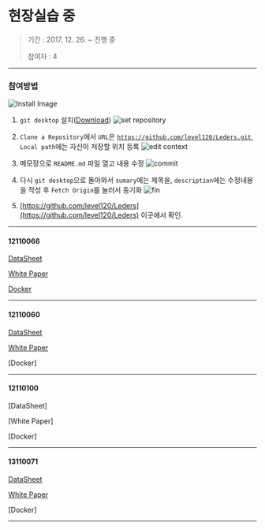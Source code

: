 현장실습 중
========

> 기간 : 2017. 12. 26. ~ 진행 중
> 
> 참여자 : 4

---

### 참여방법

![Install Image](http://postfiles7.naver.net/MjAxNzEyMjhfMjMw/MDAxNTE0NDY4MjY1MzY0.OqdOycCDJtufZAwa9KyxI08zynFdQBR-ZQRPalKYvc4g.WsJiEdjFDUfNdIyOZVsnxKJgYMxsbEAArt7vKtduDQEg.PNG.tnara9573/%EC%8A%A4%ED%81%AC%EB%A6%B0%EC%83%B7_2017-12-28_%EC%98%A4%ED%9B%84_10.07.38.png?type=w2)

1. <code>git desktop</code> 설치([Download](https://desktop.github.com/))
![set repository](http://postfiles2.naver.net/MjAxNzEyMjhfMTcw/MDAxNTE0NDY4MjY1NTYy.O3BFIlKFikhEYGRvB4ZkEqgv826U4E5HW-9g5rGgN9Ag.WzxjV4xru8tBPkXUX72pD13n-OsqtN-xRJwbA8UrEakg.PNG.tnara9573/%EC%8A%A4%ED%81%AC%EB%A6%B0%EC%83%B7_2017-12-28_%EC%98%A4%ED%9B%84_10.14.54.png?type=w2)

2. <code>Clone a Repository</code>에서 <code>URL</code>은 <code>https://github.com/level120/Leders.git</code>, <code>Local path</code>에는 자신이 저장할 위치 등록
![edit context](http://postfiles11.naver.net/MjAxNzEyMjhfMTY1/MDAxNTE0NDY4MjY1NzQx.7A3w4yLnEbpnpE9cPFrfdt82r4CorVlOXHtoTy55ODQg.CL-c6xaKaOOLwNnIDyhznWlHq9vtK5qKNUovYo1bs4Qg.PNG.tnara9573/%EC%8A%A4%ED%81%AC%EB%A6%B0%EC%83%B7_2017-12-28_%EC%98%A4%ED%9B%84_10.26.05.png?type=w2)

3. 메모장으로 <code>README.md</code> 파일 열고 내용 수정
![commit](http://postfiles4.naver.net/MjAxNzEyMjhfMTc4/MDAxNTE0NDY4MjY2MjIx.FlUiQYE3NdCaEppLp83GnQ5p4nkrv_nv16AAwFJx1Ugg.NdblufN8FTHPE2xrF0yH6vDXl5aMS5jd0S1fldCizYUg.PNG.tnara9573/%EC%8A%A4%ED%81%AC%EB%A6%B0%EC%83%B7_2017-12-28_%EC%98%A4%ED%9B%84_10.27.04.png?type=w2)

4. 다시 <code>git desktop</code>으로 돌아와서 <code>sumary</code>에는 제목을, <code>description</code>에는 수정내용을 작성 후 <code>Fetch Origin</code>를 눌러서 동기화
![fin](http://postfiles3.naver.net/MjAxNzEyMjhfMTQ4/MDAxNTE0NDY4MjY2NjMy.1fMIsIBZ_GxaN7eHr9LVf6952dPPYzJ2bnloYjjCHCog.6yi348ImGsF2aKL9azMLyookAnwKqU0NEW0mxQSXsPIg.PNG.tnara9573/%EC%8A%A4%ED%81%AC%EB%A6%B0%EC%83%B7_2017-12-28_%EC%98%A4%ED%9B%84_10.28.02.png?type=w2)

5. [https://github.com/level120/Leders](https://github.com/level120/Leders) 이곳에서 확인.


---

#### 12110066

[DataSheet](https://docs.google.com/document/d/1roVNtdpDgs3FJzo_-IOVske8j3RxoAZGjG6wyBf5Da8/edit?usp=sharing)

[White Paper](https://docs.google.com/document/d/1mPbgOnRhE_KpMSWNqU80d5c0Tj60A9P3ufdPGaR1_eI/edit?usp=sharing)

[Docker](https://docs.google.com/document/d/1R2Q8h-28Ef7TODWHC6OzVjU3ze0P_PHjSW4FmsUIX9w/edit?usp=sharing)

---

#### 12110060

[DataSheet](https://docs.google.com/document/d/1gCtQRM8x5TveqzrY6kM8aGPIa6wQlXdyz515XFjBokE/edit?usp=sharing)

[White Paper](https://docs.google.com/document/d/1aFIsoIXTIUVJ3fWjHP8-Qxv8Ip5T8KQH6p0gUWSk4Mc/edit?usp=sharing)

[Docker]

---

#### 12110100

[DataSheet]

[White Paper]

[Docker]

---

#### 13110071

[DataSheet](https://docs.google.com/document/d/1DBGBw6PL_ailYq3lVQD_roV_hyuNWLGoQYw1tlcmQ_Y/edit?usp=sharing)

[White Paper](https://docs.google.com/document/d/1VrgKnLZHufdUCy1grBrrBJbFtHziEddGG4ZVVZBaqeo/edit?usp=sharing)

[Docker]

---
